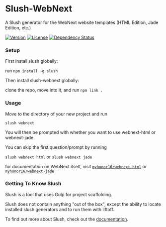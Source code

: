 Slush-WebNext
=============

A Slush generator for the WebNext website templates (HTML Edition, Jade Edition, etc.)

[![Version][version-img]][version-url] [![License][license-img]][license-url] [![Dependency Status][gemnasium-img]][gemnasium-url]

### Setup

First install slush globally: 

run `npm install -g slush`

Then install slush-webnext globally: 

clone the repo, move into it, and run `npm link .` 

### Usage

Move to the directory of your new project and run

`slush webnext`

You will then be prompted with whether you want to use webnext-html or webnext-jade.

You can skip the first question/prompt by running 

`slush webnext html` or `slush webnext jade`

for documentation on WebNext itself, visit [`myhonor16/webnext-html`][webnext-html-repo] or [`myhonor16/webnext-jade`][webnext-jade-repo]

### Getting To Know Slush

Slush is a tool that uses Gulp for project scaffolding.

Slush does not contain anything "out of the box", except the ability to locate installed slush generators and to run them with liftoff.

To find out more about Slush, check out the [documentation](https://github.com/slushjs/slush).

[version-url]: https://github.com/myhonor16/slush-webnext/releases
[version-img]: http://img.shields.io/badge/Version-3.0.2-brightgreen.svg
[license-url]: https://github.com/myhonor16/slush-webnext/blob/master/LICENSE
[license-img]: http://img.shields.io/badge/License-MIT-blue.svg
[gemnasium-url]: https://gemnasium.com/myhonor16/slush-webnext
[gemnasium-img]: https://gemnasium.com/myhonor16/slush-webnext.svg

[webnext-html-repo]: https://github.com/myhonor16/webnext-html
[webnext-jade-repo]: https://github.com/myhonor16/webnext-jade
